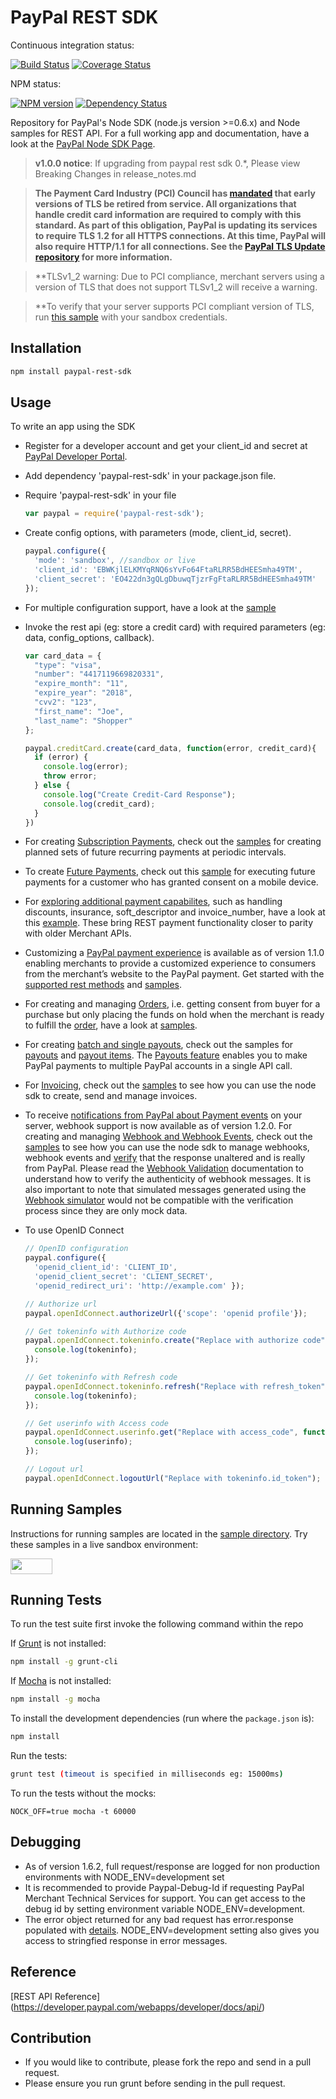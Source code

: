 # PayPal REST SDK

Continuous integration status:

[![Build Status](https://travis-ci.org/paypal/PayPal-node-SDK.png?branch=master)](https://travis-ci.org/paypal/PayPal-node-SDK) [![Coverage Status](https://coveralls.io/repos/paypal/PayPal-node-SDK/badge.png?branch=master)](https://coveralls.io/r/paypal/PayPal-node-SDK?branch=master) 

NPM status:

[![NPM version](https://badge.fury.io/js/paypal-rest-sdk.png)](http://badge.fury.io/js/paypal-rest-sdk)
[![Dependency Status](https://david-dm.org/paypal/PayPal-node-SDK.png)](https://david-dm.org/paypal/PayPal-node-SDK)

Repository for PayPal's Node SDK (node.js version >=0.6.x) and Node samples for REST API. For a full working app and documentation, have a look at the [PayPal Node SDK Page](http://paypal.github.io/PayPal-node-SDK/).

> **v1.0.0 notice**: If upgrading from paypal rest sdk 0.*, Please view Breaking Changes in release_notes.md

> **The Payment Card Industry (PCI) Council has [mandated](http://blog.pcisecuritystandards.org/migrating-from-ssl-and-early-tls) that early versions of TLS be retired from service.  All organizations that handle credit card information are required to comply with this standard. As part of this obligation, PayPal is updating its services to require TLS 1.2 for all HTTPS connections. At this time, PayPal will also require HTTP/1.1 for all connections. See the [PayPal TLS Update repository](https://github.com/paypal/tls-update) for more information.**

> **TLSv1_2 warning: Due to PCI compliance, merchant servers using a version of TLS that does not support TLSv1_2 will receive a warning.

> **To verify that your server supports PCI compliant version of TLS, run [this sample](/samples/payment/create_with_paypal_security_test.js) with your sandbox credentials.

## Installation

```sh
npm install paypal-rest-sdk
```

## Usage
To write an app using the SDK

  * Register for a developer account and get your client_id and secret at [PayPal Developer Portal](https://developer.paypal.com).
  * Add dependency 'paypal-rest-sdk' in your package.json file.
  * Require 'paypal-rest-sdk' in your file

    ```js
    var paypal = require('paypal-rest-sdk');
    ```
  * Create config options, with parameters (mode, client_id, secret).

    ```js
    paypal.configure({
      'mode': 'sandbox', //sandbox or live
      'client_id': 'EBWKjlELKMYqRNQ6sYvFo64FtaRLRR5BdHEESmha49TM',
      'client_secret': 'EO422dn3gQLgDbuwqTjzrFgFtaRLRR5BdHEESmha49TM'
    });
    ```
  * For multiple configuration support, have a look at the [sample](/samples/configuration/multiple_config.js)
  * Invoke the rest api (eg: store a credit card) with required parameters (eg: data, config_options, callback).

    ```js
    var card_data = {
      "type": "visa",
      "number": "4417119669820331",
      "expire_month": "11",
      "expire_year": "2018",
      "cvv2": "123",
      "first_name": "Joe",
      "last_name": "Shopper"
    };

    paypal.creditCard.create(card_data, function(error, credit_card){
      if (error) {
        console.log(error);
        throw error;
      } else {
        console.log("Create Credit-Card Response");
        console.log(credit_card);
      }
    })
    ```

  * For creating [Subscription Payments](https://developer.paypal.com/docs/integration/direct/create-billing-plan/), check out the [samples](/samples/subscription) for creating planned sets of future recurring payments at periodic intervals.

  * To create [Future Payments](https://developer.paypal.com/docs/integration/mobile/make-future-payment/), check out this [sample](/samples/payment/create_future_payment.js) for executing future payments for a customer who has granted consent on a mobile device.

  * For [exploring additional payment capabilites](https://developer.paypal.com/docs/integration/direct/explore-payment-capabilities/), such as handling discounts, insurance, soft_descriptor and invoice_number, have a look at this [example](/samples/payment/create_with_paypal_further_capabilities.js). These bring REST payment functionality closer to parity with older Merchant APIs.

  * Customizing a [PayPal payment experience](https://developer.paypal.com/webapps/developer/docs/integration/direct/rest-experience-overview/) is available as of version 1.1.0 enabling merchants to provide a customized experience to consumers from the merchant’s website to the PayPal payment. Get started with the [supported rest methods](https://developer.paypal.com/webapps/developer/docs/api/#payment-experience) and [samples](/samples/payment_experience/web_profile).

  * For creating and managing [Orders](https://developer.paypal.com/webapps/developer/docs/integration/direct/create-process-order/#create-the-order), i.e. getting consent from buyer for a purchase but only placing the funds on hold when the merchant is ready to fulfill the [order](https://developer.paypal.com/webapps/developer/docs/api/#orders), have a look at [samples](/samples/order).

  * For creating [batch and single payouts](https://developer.paypal.com/webapps/developer/docs/integration/direct/payouts-overview/), check out the samples for [payouts](/samples/payout) and [payout items](/samples/payout_item). The [Payouts feature](https://developer.paypal.com/webapps/developer/docs/api/#payouts) enables you to make PayPal payments to multiple PayPal accounts in a single API call.

  * For [Invoicing](https://developer.paypal.com/webapps/developer/docs/api/#invoicing), check out the [samples](/samples/invoice/) to see how you can use the node sdk to create, send and manage invoices.

  * To receive [notifications from PayPal about Payment events](https://developer.paypal.com/webapps/developer/docs/api/#notifications) on your server, webhook support is now available as of version 1.2.0. For creating and managing [Webhook and Webhook Events](https://developer.paypal.com/webapps/developer/docs/integration/direct/rest-webhooks-overview/), check out the [samples](/samples/notifications/) to see how you can use the node sdk to manage webhooks, webhook events and [verify](/samples/notifications/webhook-events/webhook_payload_verify.js) that the response unaltered and is really from PayPal. Please read the [Webhook Validation](https://github.com/paypal/PayPal-node-SDK/wiki/Webhook-Validation) documentation to understand how to verify the authenticity of webhook messages. It is also important to note that simulated messages generated using the [Webhook simulator](https://developer.paypal.com/developer/webhooksSimulator) would not be compatible with the verification process since they are only mock data.

  * To use OpenID Connect

    ```js
    // OpenID configuration
    paypal.configure({
      'openid_client_id': 'CLIENT_ID',
      'openid_client_secret': 'CLIENT_SECRET',
      'openid_redirect_uri': 'http://example.com' });

    // Authorize url
    paypal.openIdConnect.authorizeUrl({'scope': 'openid profile'});

    // Get tokeninfo with Authorize code
    paypal.openIdConnect.tokeninfo.create("Replace with authorize code", function(error, tokeninfo){
      console.log(tokeninfo);
    });

    // Get tokeninfo with Refresh code
    paypal.openIdConnect.tokeninfo.refresh("Replace with refresh_token", function(error, tokeninfo){
      console.log(tokeninfo);
    });

    // Get userinfo with Access code
    paypal.openIdConnect.userinfo.get("Replace with access_code", function(error, userinfo){
      console.log(userinfo);
    });

    // Logout url
    paypal.openIdConnect.logoutUrl("Replace with tokeninfo.id_token");
    ```

## Running Samples
Instructions for running samples are located in the [sample directory](/samples). Try these samples in a live sandbox environment:

<a href="http://runnable.com/paypal" target="_blank"><img src="http://runnable.com/external/styles/assets/runnablebtn.png" style="width:67px;height:25px;"></a>

## Running Tests
To run the test suite first invoke the following command within the repo

If [Grunt](http://gruntjs.com) is not installed:
```sh
npm install -g grunt-cli
```

If [Mocha](https://mochajs.org) is not installed:
```sh
npm install -g mocha
```

To install the development dependencies (run where the `package.json` is):
```sh
npm install
```

Run the tests:
```sh
grunt test (timeout is specified in milliseconds eg: 15000ms)
```

To run the tests without the mocks:
```
NOCK_OFF=true mocha -t 60000
```


## Debugging
   * As of version 1.6.2, full request/response are logged for non production environments with NODE_ENV=development set
   * It is recommended to provide Paypal-Debug-Id if requesting PayPal Merchant Technical Services for support. You can get access to the debug id by setting environment variable NODE_ENV=development.
   * The error object returned for any bad request has error.response populated with [details](https://developer.paypal.com/webapps/developer/docs/api/#errors). NODE_ENV=development setting also gives you access to stringfied response in error messages.

## Reference
   [REST API Reference] (https://developer.paypal.com/webapps/developer/docs/api/)

## Contribution
   * If you would like to contribute, please fork the repo and send in a pull request.
   * Please ensure you run grunt before sending in the pull request.
